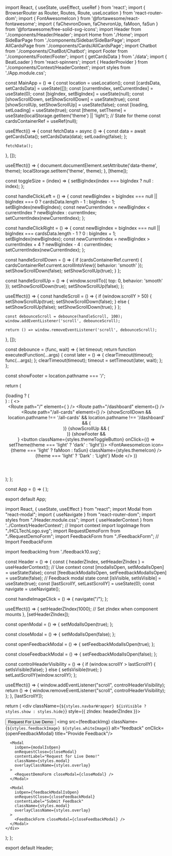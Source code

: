 import React, { useState, useEffect, useRef } from 'react';
import { BrowserRouter as Router, Routes, Route, useLocation } from 'react-router-dom';
import { FontAwesomeIcon } from '@fortawesome/react-fontawesome';
import { faChevronDown, faChevronUp, faMoon, faSun } from '@fortawesome/free-solid-svg-icons';
import Header from './components/Header/Header';
import Home from './Home';
import SideBarPage from './components/Sidebar/SideBarPage';
import AllCardsPage from './components/Cards/AllCardsPage';
import Chatbot from './components/ChatBot/Chatbot';
import Footer from './components/Footer/Footer';
import { getCardsData } from './data';
import { BeatLoader } from 'react-spinners';
import { HeaderProvider } from './components/Context/HeaderContext';
import styles from './App.module.css';

const MainApp = () => {
  const location = useLocation();
  const [cardsData, setCardsData] = useState([]);
  const [currentIndex, setCurrentIndex] = useState(0);
  const [bigIndex, setBigIndex] = useState(null);
  const [showScrollDown, setShowScrollDown] = useState(true);
  const [showScrollUp, setShowScrollUp] = useState(false);
  const [loading, setLoading] = useState(true);
  const [theme, setTheme] = useState(localStorage.getItem('theme') || 'light'); // State for theme
  const cardsContainerRef = useRef(null);

  useEffect(() => {
    const fetchData = async () => {
      const data = await getCardsData();
      setCardsData(data);
      setLoading(false);
    };

    fetchData();
  }, []);

  useEffect(() => {
    document.documentElement.setAttribute('data-theme', theme);
    localStorage.setItem('theme', theme);
  }, [theme]);

  const toggleSize = (index) => {
    setBigIndex(index === bigIndex ? null : index);
  };

  const handleClickLeft = () => {
    const newBigIndex = bigIndex === null || bigIndex === 0 ? cardsData.length - 1 : bigIndex - 1;
    setBigIndex(newBigIndex);
    const newCurrentIndex = newBigIndex < currentIndex ? newBigIndex : currentIndex;
    setCurrentIndex(newCurrentIndex);
  };

  const handleClickRight = () => {
    const newBigIndex = bigIndex === null || bigIndex === cardsData.length - 1 ? 0 : bigIndex + 1;
    setBigIndex(newBigIndex);
    const newCurrentIndex = newBigIndex > currentIndex + 4 ? newBigIndex - 4 : currentIndex;
    setCurrentIndex(newCurrentIndex);
  };

  const handleScrollDown = () => {
    if (cardsContainerRef.current) {
      cardsContainerRef.current.scrollIntoView({ behavior: 'smooth' });
      setShowScrollDown(false);
      setShowScrollUp(true);
    }
  };

  const handleScrollUp = () => {
    window.scrollTo({ top: 0, behavior: 'smooth' });
    setShowScrollDown(true);
    setShowScrollUp(false);
  };

  useEffect(() => {
    const handleScroll = () => {
      if (window.scrollY > 50) {
        setShowScrollUp(true);
        setShowScrollDown(false);
      } else {
        setShowScrollUp(false);
        setShowScrollDown(true);
      }
    };

    const debounceScroll = debounce(handleScroll, 100);
    window.addEventListener('scroll', debounceScroll);

    return () => window.removeEventListener('scroll', debounceScroll);
  }, []);

  const debounce = (func, wait) => {
    let timeout;
    return function executedFunction(...args) {
      const later = () => {
        clearTimeout(timeout);
        func(...args);
      };
      clearTimeout(timeout);
      timeout = setTimeout(later, wait);
    };
  };

  const showFooter = location.pathname === '/';

  return (
    <HeaderProvider>
      <div className={styles.app}>
        {loading ? (
          <div className={styles.loader}>
            <BeatLoader color="#5931d5" loading={loading} size={15} margin={2} />
          </div>
        ) : (
          <>
            <Header />
            <Routes>
              <Route
                path="/"
                element={
                  <Home
                    cardsData={cardsData}
                    handleClickLeft={handleClickLeft}
                    handleClickRight={handleClickRight}
                    currentIndex={currentIndex}
                    bigIndex={bigIndex}
                    toggleSize={toggleSize}
                    cardsContainerRef={cardsContainerRef}
                  />
                }
              />
              <Route path="/dashboard" element={<SideBarPage />} />
              <Route
                path="/all-cards"
                element={<AllCardsPage cardsData={cardsData} cardsContainerRef={cardsContainerRef} />}
              />
            </Routes>
            {showScrollDown && location.pathname !== '/all-cards' && location.pathname !== '/dashboard' && (
              <div className={styles.scrollDownButton} onClick={handleScrollDown} title="Scroll Down">
                <FontAwesomeIcon icon={faChevronDown} />
              </div>
            )}
            {showScrollUp && (
              <div className={styles.scrollUpButton} onClick={handleScrollUp} title="Scroll Up">
                <FontAwesomeIcon icon={faChevronUp} />
              </div>
            )}
            <Chatbot />
            {showFooter && <Footer />}
            <button className={styles.themeToggleButton} onClick={() => setTheme(theme === 'light' ? 'dark' : 'light')}>
              <FontAwesomeIcon icon={theme === 'light' ? faMoon : faSun}
              className={styles.themeIcon}
              />
              <span className={styles.themeText}>
                {theme === 'light' ? 'Dark' : 'Light'} Mode
              </span>
            </button>
          </>
        )}
      </div>
    </HeaderProvider>
  );
};

const App = () => (
  <Router>
    <MainApp />
  </Router>
);

export default App;




import React, { useState, useEffect } from "react";
import Modal from "react-modal";
import { useNavigate } from "react-router-dom";
import styles from "./Header.module.css";
import { useHeaderContext } from '../Context/HeaderContext'; // Import context
import logoImage from "./HCLTechLogo.svg";
import RequestDemoForm from "./RequestDemoForm";
import FeedbackForm from "./FeedbackForm"; // Import FeedbackForm

import feedbackImg from './feedback10.svg';

const Header = () => {
  const { headerZIndex, setHeaderZIndex } = useHeaderContext(); // Use context
  const [modalIsOpen, setModalIsOpen] = useState(false);
  const [feedbackModalIsOpen, setFeedbackModalIsOpen] = useState(false); // Feedback modal state
  const [isVisible, setIsVisible] = useState(true);
  const [lastScrollY, setLastScrollY] = useState(0);
  const navigate = useNavigate();

  const handleImageClick = () => {
    navigate("/");
  };
  
  useEffect(() => {
    setHeaderZIndex(1000); // Set zIndex when component mounts
  }, [setHeaderZIndex]);


  const openModal = () => {
    setModalIsOpen(true);
  };

  const closeModal = () => {
    setModalIsOpen(false);
  };

  const openFeedbackModal = () => {
    setFeedbackModalIsOpen(true);
  };

  const closeFeedbackModal = () => {
    setFeedbackModalIsOpen(false);
  };

  const controlHeaderVisibility = () => {
    if (window.scrollY > lastScrollY) {
      setIsVisible(false);
    } else {
      setIsVisible(true);
    }
    setLastScrollY(window.scrollY);
  };

  useEffect(() => {
    window.addEventListener("scroll", controlHeaderVisibility);
    return () => {
      window.removeEventListener("scroll", controlHeaderVisibility);
    };
  }, [lastScrollY]);

  return (
    <div className={`${styles.navbarWrapper} ${isVisible ? styles.show : styles.hide}`} style={{ zIndex: headerZIndex }}>
      <nav className={styles.header}>
        <div className={styles.logo}>
          <img
            src={logoImage}
            alt=""
            onClick={handleImageClick}
            title="Navigate to Home"
          />
        </div>
        <div className={styles.right}>
          <button className={styles.button} onClick={openModal}>
            Request For Live Demo
          </button>
  <img src={feedbackImg} className={`${styles.feedbackImage} ${styles.whiteImage}`} alt="feedback" onClick={openFeedbackModal} title="Provide Feedback"/>          
        </div>
      </nav>
      <div className={styles.border}></div>

      <Modal
        isOpen={modalIsOpen}
        onRequestClose={closeModal}
        contentLabel="Request for Live Demo!"
        className={styles.modal}
        overlayClassName={styles.overlay}
      >
        <RequestDemoForm closeModal={closeModal} />
      </Modal>

      <Modal
        isOpen={feedbackModalIsOpen}
        onRequestClose={closeFeedbackModal}
        contentLabel="Submit Feedback"
        className={styles.modal}
        overlayClassName={styles.overlay}
      >
        <FeedbackForm closeModal={closeFeedbackModal} />
      </Modal>
    </div>
  );
};

export default Header;
